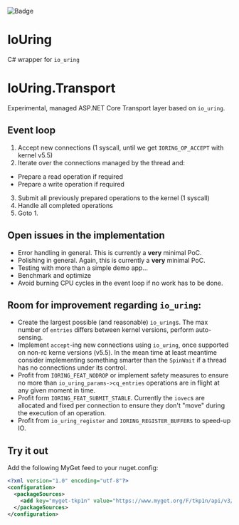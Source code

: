 ![Badge](https://github.com/tkp1n/IoUring/workflows/.NET%20Core/badge.svg)
# IoUring

C# wrapper for `io_uring`

# IoUring.Transport

Experimental, managed ASP.NET Core Transport layer based on `io_uring`.

## Event loop

1. Accept new connections (1 syscall, until we get `IORING_OP_ACCEPT` with kernel v5.5)
2. Iterate over the connections managed by the thread and:
  * Prepare a read operation if required
  * Prepare a write operation if required
3. Submit all previously prepared operations to the kernel (1 syscall)
4. Handle all completed operations
5. Goto 1.

## Open issues in the implementation

- Error handling in general. This is currently a **very** minimal PoC.
- Polishing in general. Again, this is currently a **very** minimal PoC.
- Testing with more than a simple demo app...
- Benchmark and optimize
- Avoid burning CPU cycles in the event loop if no work has to be done.

## Room for improvement regarding `io_uring`:

- Create the largest possible (and reasonable) `io_uring`s. The max number of `entries` differs between kernel versions, perform auto-sensing.
- Implement `accept`-ing new connections using `io_uring`, once supported on non-rc kerne versions (v5.5). In the mean time at least meantime consider implementing something smarter than the `SpinWait` if a thread has no connections under its control.
- Profit from `IORING_FEAT_NODROP` or implement safety measures to ensure no more than `io_uring_params->cq_entries` operations are in flight at any given moment in time.
- Profit form `IORING_FEAT_SUBMIT_STABLE`. Currently the `iovec`s are allocated and fixed per connection to ensure they don't "move" during the execution of an operation.
- Profit from `io_uring_register` and `IORING_REGISTER_BUFFERS` to speed-up IO.

## Try it out

Add the following MyGet feed to your nuget.config:

```xml
<?xml version="1.0" encoding="utf-8"?>
<configuration>
  <packageSources>
    <add key="myget-tkp1n" value="https://www.myget.org/F/tkp1n/api/v3/index.json" />
  </packageSources>
</configuration>
```